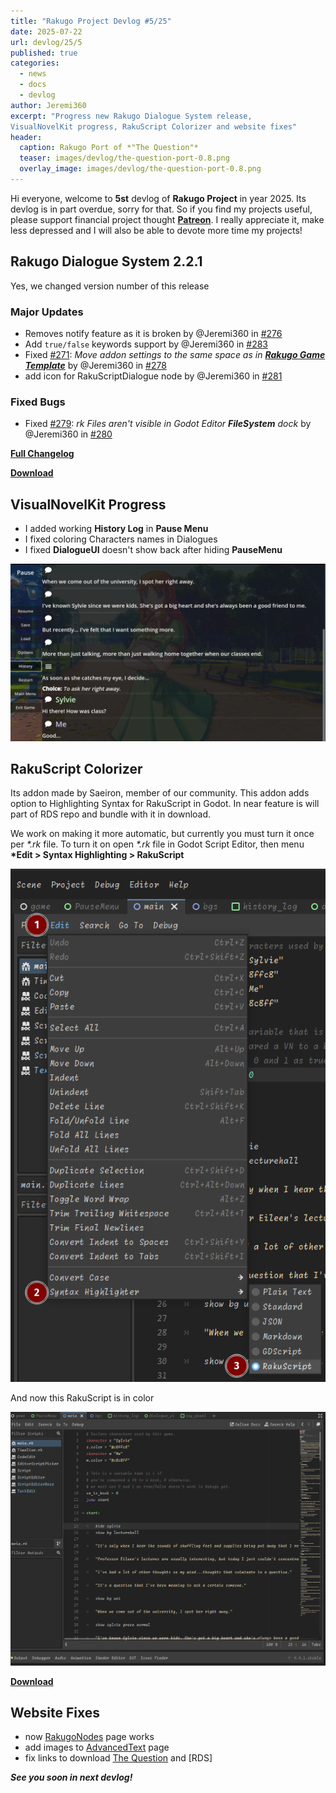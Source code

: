 ```yaml
---
title: "Rakugo Project Devlog #5/25"
date: 2025-07-22
url: devlog/25/5
published: true
categories:
  - news
  - docs
  - devlog
author: Jeremi360
excerpt: "Progress new Rakugo Dialogue System release,
VisualNovelKit progress, RakuScript Colorizer and website fixes"
header:
  caption: Rakugo Port of *"The Question"*
  teaser: images/devlog/the-question-port-0.8.png
  overlay_image: images/devlog/the-question-port-0.8.png
---
```


Hi everyone, welcome to **5st** devlog of **Rakugo Project** in year 2025.
Its devlog is in part overdue, sorry for that.
So if you find my projects useful, please support financial project thought **[Patreon]**.
I really appreciate it, make less depressed and I will also be able to devote more time my projects!

## Rakugo Dialogue System 2.2.1

Yes, we changed version number of this release

### Major Updates

- Removes notify feature as it is broken by @Jeremi360 in [#276]
- Add `true/false` keywords support by @Jeremi360 in [#283]
- Fixed [#271]: _Move addon settings to the same space as in **[Rakugo Game Template](/kits/rakugo-game-template)**_ by @Jeremi360 in [#278]
- add icon for RakuScriptDialogue node by @Jeremi360 in [#281]

### Fixed Bugs

- Fixed [#279]: _rk Files aren't visible in Godot Editor **FileSystem** dock_ by @Jeremi360 in [#280]

[**Full Changelog**](https://github.com/rakugoteam/Rakugo-Dialogue-System/compare/2.2...2.2.)

[**Download**](https://github.com/rakugoteam/Rakugo-Dialogue-System/releases/latest)

[#276]: https://github.com/rakugoteam/Rakugo-Dialogue-System/pull/276
[#283]: https://github.com/rakugoteam/Rakugo-Dialogue-System/pull/283
[#278]: https://github.com/rakugoteam/Rakugo-Dialogue-System/pull/278
[#281]: https://github.com/rakugoteam/Rakugo-Dialogue-System/pull/281
[#280]: https://github.com/rakugoteam/Rakugo-Dialogue-System/pull/280
[#271]: https://github.com/rakugoteam/Rakugo-Dialogue-System/issues/271
[#279]: https://github.com/rakugoteam/Rakugo-Dialogue-System/issues/279

[Rakugo Game Template]: /kits/rakugo-game-template

## VisualNovelKit Progress

- I added working **History Log** in **Pause Menu**
- I fixed coloring Characters names in Dialogues
- I fixed **DialogueUI** doesn't show back after hiding **PauseMenu** 

![](/images/HistoryLog.png)

## RakuScript Colorizer

Its addon made by Saeiron, member of our community.
This addon adds option to Highlighting Syntax for RakuScript in Godot.
In near feature is will part of RDS repo and bundle with it in download.

We work on making it more automatic, but currently you must turn it once per _\*.rk_ file.
To turn it on open _\*.rk_ file in Godot Script Editor,
then menu **\*Edit > Syntax Highlighting > RakuScript**

![](/images/RakuColorizer01.png)

And now this RakuScript is in color

![](/images/RakuColorizer02.png)


[**Download**](https://github.com/Saeiron/RakuScript_Color)

## Website Fixes

- now [RakugoNodes] page works
- add images to [AdvancedText] page
- fix links to download [The Question](/rakugo-dialogue-system) and [RDS]

_**See you soon in next devlog!**_

[RakugoNodes]: /addons/rakugo-nodes
[AdvancedText]: /addons/advanced-text
[Patreon]: https://www.patreon.com/rakguoteam
